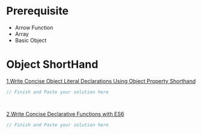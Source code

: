 
# Prerequisite 
- Arrow Function
- Array
- Basic Object

# Object ShortHand
[1.Write Concise Object Literal Declarations Using Object Property Shorthand](https://www.freecodecamp.org/learn/javascript-algorithms-and-data-structures/es6/write-concise-object-literal-declarations-using-object-property-shorthand)
```js
// Finish and Paste your solution here




```

[2.Write Concise Declarative Functions with ES6](https://www.freecodecamp.org/learn/javascript-algorithms-and-data-structures/es6/write-concise-declarative-functions-with-es6)
```js
// Finish and Paste your solution here




```
